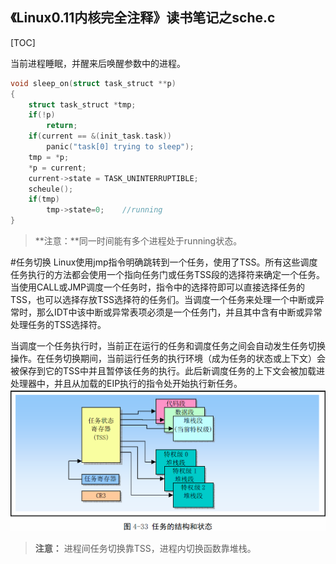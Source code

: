 《Linux0.11内核完全注释》读书笔记之sche.c
-----------------------------------------
[TOC]

当前进程睡眠，并醒来后唤醒参数中的进程。
```c
void sleep_on(struct task_struct **p)
{
	struct task_struct *tmp;
	if(!p)
		return;
	if(current == &(init_task.task))
		panic("task[0] trying to sleep");
	tmp = *p;
	*p = current;
	current->state = TASK_UNINTERRUPTIBLE;
	scheule();
	if(tmp)
		tmp->state=0;    //running
}
```
>**注意：**同一时间能有多个进程处于running状态。

#任务切换
Linux使用jmp指令明确跳转到一个任务，使用了TSS。所有这些调度任务执行的方法都会使用一个指向任务门或任务TSS段的选择符来确定一个任务。当使用CALL或JMP调度一个任务时，指令中的选择符即可以直接选择任务的TSS，也可以选择存放TSS选择符的任务们。当调度一个任务来处理一个中断或异常时，那么IDT中该中断或异常表项必须是一个任务门，并且其中含有中断或异常处理任务的TSS选择符。

当调度一个任务执行时，当前正在运行的任务和调度任务之间会自动发生任务切换操作。在任务切换期间，当前运行任务的执行环境（成为任务的状态或上下文）会被保存到它的TSS中并且暂停该任务的执行。此后新调度任务的上下文会被加载进处理器中，并且从加载的EIP执行的指令处开始执行新任务。
![](images/任务的结构和状态.png)
>**注意：** 进程间任务切换靠TSS，进程内切换函数靠堆栈。

